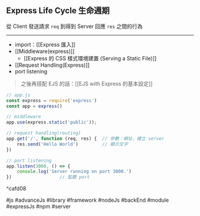 ## Express Life Cycle 生命週期
從 Client 發送請求 `req` 到得到 Server 回應 `res` 之間的行為

---

- import：[[Express 匯入]]
- [[Middleware(express)]]
	- [[Express 的 CSS 樣式環境建置 (Serving a Static File)]]
- [[Request Handling(Express)]]
- port listening

> 之後再搭配 EJS 的話：[[EJS with Express 的基本設定]]

```js
// app.js
const express = require('express')
const app = express()
```
```js
// middleware
app.use(express.static('public'));
```
```js
// request handling(routing)
app.get('/', function (req, res) {	// 參數：網址，建立 server
	res.send('Hello World')			// 顯示文字
})
```
```js
// port listening
app.listen(3000, () => {
	console.log('Server running on port 3000.')
})					// 監聽 port
```

^cafd08

#js #advanceJs #library #framework #nodeJs #backEnd #module #expressJs #npm #server 